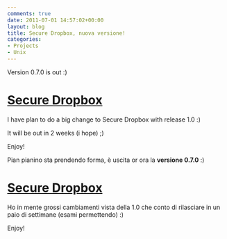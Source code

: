 ```yaml
---
comments: true
date: 2011-07-01 14:57:02+00:00
layout: blog
title: Secure Dropbox, nuova versione!
categories:
- Projects
- Unix
---
```




Version 0.7.0 is out :)


# [Secure Dropbox](https://bitbucket.org/polslinux/secure-dropbox/overview)




I have plan to do a big change to Secure Dropbox with release 1.0 :)




It will be out in 2 weeks (i hope) ;)




Enjoy!





Pian pianino sta prendendo forma, è uscita or ora la **versione 0.7.0** :)


# [Secure Dropbox](https://bitbucket.org/polslinux/secure-dropbox/overview)


Ho in mente grossi cambiamenti vista della 1.0 che conto di rilasciare in un paio di settimane (esami permettendo) :)

Enjoy!
